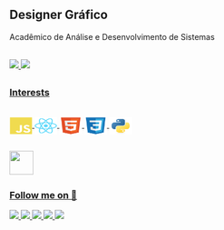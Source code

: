 ## Designer Gráfico

Acadêmico de Análise e Desenvolvimento de Sistemas

<br>
<div align="left">
  <a href="https://github.com/ragdegoulart">
  <img height="180em" src="https://github-readme-stats.vercel.app/api?username=ragdegoulart&show_icons=true&theme=dracula&include_all_commits=true&count_private=true&border_radius=24"/>
  <img height="180em" src="https://github-readme-stats.vercel.app/api/top-langs/?username=ragdegoulart&layout=compact&langs_count=7&theme=dracula&cache_seconds=1800"/>
</div>

##

### Interests

<div style="display: inline_block"><br>
  <img align="center" alt="ragde-Js" height="30" width="40" src="https://raw.githubusercontent.com/devicons/devicon/master/icons/javascript/javascript-plain.svg">
  <img align="center" alt="ragde-React" height="30" width="40" src="https://raw.githubusercontent.com/devicons/devicon/master/icons/react/react-original.svg">
  <img align="center" alt="ragde-HTML" height="30" width="40" src="https://raw.githubusercontent.com/devicons/devicon/master/icons/html5/html5-original.svg">
  <img align="center" alt="ragde-CSS" height="30" width="40" src="https://raw.githubusercontent.com/devicons/devicon/master/icons/css3/css3-original.svg">
  <img align="center" alt="ragde-Python" height="30" width="40" src="https://raw.githubusercontent.com/devicons/devicon/master/icons/python/python-original.svg">
 </div>

##

<img src="https://cdn.jsdelivr.net/gh/devicons/devicon/icons/linkedin/linkedin-original.svg" height="42" width="42"/>

### Follow me on 👋

  <div>
  <a href="https://www.behance.net/ragdegoulart" target="_blank" style="border-radius:5px;overflow:hidden;">
    <image src="https://img.shields.io/badge/Behance-1769ff?style=for-the-badge&logo=behance&logoColor=white&border_radius=5">
  </a>
    
  <a href="https://dribbble.com/Ragde_Goulart" target="_blank">
    <img src="https://img.shields.io/badge/Dribbble-EA4C89?style=for-the-badge&logo=dribbble&logoColor=white" target="_blank">
  </a>

  <a href="https://www.linkedin.com/in/ragdegoulart/" target="_blank">
    <img src="https://img.shields.io/badge/-LinkedIn-%230077B5?style=for-the-badge&logo=linkedin&logoColor=white">
  </a>
    
  <a href="https://www.instagram.com/ragde.goulart/" target="_blank">
    <img src="https://img.shields.io/badge/-Instagram-%23E4405F?style=for-the-badge&logo=instagram&logoColor=white" target="_blank">
  </a>
  
  <a href="mailto:goularts@rdesign.art.br">
    <img src="https://img.shields.io/badge/-Gmail-%23333?style=for-the-badge&logo=gmail&logoColor=white" target="_blank">
  </a>
</div>
